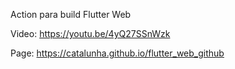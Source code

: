 Action para build Flutter Web

Video:
https://youtu.be/4yQ27SSnWzk

Page:
https://catalunha.github.io/flutter_web_github